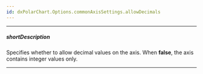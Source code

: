```yaml
---
id: dxPolarChart.Options.commonAxisSettings.allowDecimals
---
```

---
##### shortDescription
Specifies whether to allow decimal values on the axis. When **false**, the axis contains integer values only.

---
